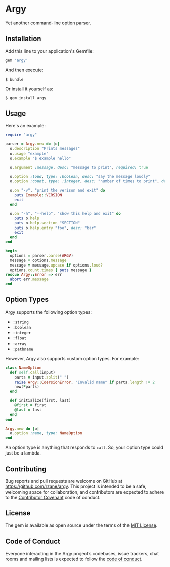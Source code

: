 # Argy

Yet another command-line option parser.

## Installation

Add this line to your application's Gemfile:

```ruby
gem 'argy'
```

And then execute:

    $ bundle

Or install it yourself as:

    $ gem install argy

## Usage

Here's an example:

```ruby
require "argy"

parser = Argy.new do |o|
  o.description "Prints messages"
  o.usage "example"
  o.example "$ example hello"

  o.argument :message, desc: "message to print", required: true

  o.option :loud, type: :boolean, desc: "say the message loudly"
  o.option :count, type: :integer, desc: "number of times to print", default: 1

  o.on "-v", "print the verison and exit" do
    puts Example::VERSION
    exit
  end

  o.on "-h", "--help", "show this help and exit" do
    puts o.help
    puts o.help.section "SECTION"
    puts o.help.entry "foo", desc: "bar"
    exit
  end
end

begin
  options = parser.parse(ARGV)
  message = options.message
  message = message.upcase if options.loud?
  options.count.times { puts message }
rescue Argy::Error => err
  abort err.message
end
```

## Option Types

Argy supports the following option types:

- `:string`
- `:boolean`
- `:integer`
- `:float`
- `:array`
- `:pathname`

However, Argy also supports custom option types. For example:

```ruby
class NameOption
  def self.call(input)
    parts = input.split(" ")
    raise Argy::CoersionError, "Invalid name" if parts.length != 2
    new(*parts)
  end

  def initialize(first, last)
    @first = first
    @last = last
  end
end

Argy.new do |o|
  o.option :name, type: NameOption
end
```

An option type is anything that responds to `call`. So, your option type could just be a lambda.

## Contributing

Bug reports and pull requests are welcome on GitHub at https://github.com/rzane/argy. This project is intended to be a safe, welcoming space for collaboration, and contributors are expected to adhere to the [Contributor Covenant](http://contributor-covenant.org) code of conduct.

## License

The gem is available as open source under the terms of the [MIT License](https://opensource.org/licenses/MIT).

## Code of Conduct

Everyone interacting in the Argy project’s codebases, issue trackers, chat rooms and mailing lists is expected to follow the [code of conduct](https://github.com/rzane/argy/blob/master/CODE_OF_CONDUCT.md).
